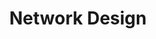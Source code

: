 ---sort_key: 17layout: "sku"id: network-design-designtitle: "Network Design"heading: "Network Design"sub-title: "Assess and plan network for business use."category: "Sales On-Demand Support"category_description: "Technical support at on-demand rates."keywords: ""features: - feature: "Visit site for visual inspection" - feature: "Assess feasibility and analyse current and future network requirements" - feature: "High level network design"price: "198"unit: "design"australia_only: "Yes"---